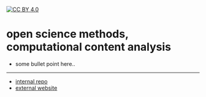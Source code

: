 [![CC BY 4.0][cc-by-shield]][cc-by]

[cc-by]: http://creativecommons.org/licenses/by/4.0/
[cc-by-image]: https://i.creativecommons.org/l/by/4.0/88x31.png
[cc-by-shield]: https://img.shields.io/badge/License-CC%20BY%204.0-lightgrey.svg

# open science methods, computational content analysis

- some bullet point here..

---

- [internal repo](https://github.com/cca-cce/osm-cca/)
- [external website](https://cca-cce.github.io/osm-cca/)










